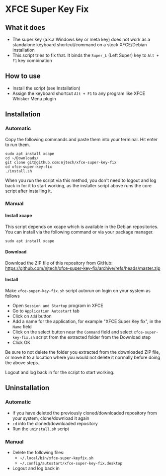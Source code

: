 # XFCE Super Key Fix

## What it does
- The super key (a.k.a Windows key or meta key) does not work as a standalone keyboard shortcut/command on a stock XFCE/Debian installation
- This script tries to fix that. It binds the `Super_L` (Left Super) key to `Alt + F1` key combination

## How to use
- Install the script (see Installation)
- Assign the keyboard shortcut `Alt + F1` to any program like XFCE Whisker Menu plugin

## Installation

### Automatic
Copy the following commands and paste them into your terminal. Hit enter to run them.
```
sudo apt install xcape
cd ~/Downloads/
git clone git@github.com:njtech/xfce-super-key-fix
cd xfce-super-key-fix
./install.sh
```

When you run the script via this method, you don't need to logout and log back in for it to start working, as the installer script above runs the core script after installing it.

### Manual

#### Install xcape

This script depends on xcape which is available in the Debian repositories. You can install via the following command or via your package manager.
```
sudo apt install xcape
```

#### Download
Download the ZIP file of this repository from GitHub: https://github.com/njtech/xfce-super-key-fix/archive/refs/heads/master.zip 

#### Install
Make `xfce-super-key-fix.sh` script autorun on login on your system as follows
- Open `Session and Startup` program in XFCE
- Go to `Application Autostart` tab
- Click on `Add` button
- Add a name for the application, for example "XFCE Super Key fix", in the `Name` field
- Click on the select button near the `Command` field and select `xfce-super-key-fix.sh` script from the extracted folder from the Download step
- Click OK

Be sure to not delete the folder you extracted from the downloaded ZIP file, or move it to a location where you would not delete it normally before doing the above steps.

Logout and log back in for the script to start working.

## Uninstallation

### Automatic
- If you have deleted the previously cloned/downloaded repository from your system, clone/download it again
- `cd` into the cloned/downloaded repository
- Run the `uninstall.sh` script

### Manual
- Delete the following files:
    - `~/.local/bin/xfce-super-keyfix.sh`
    - `~/.config/autostart/xfce-super-key-fix.desktop`
- Logout and log back in
